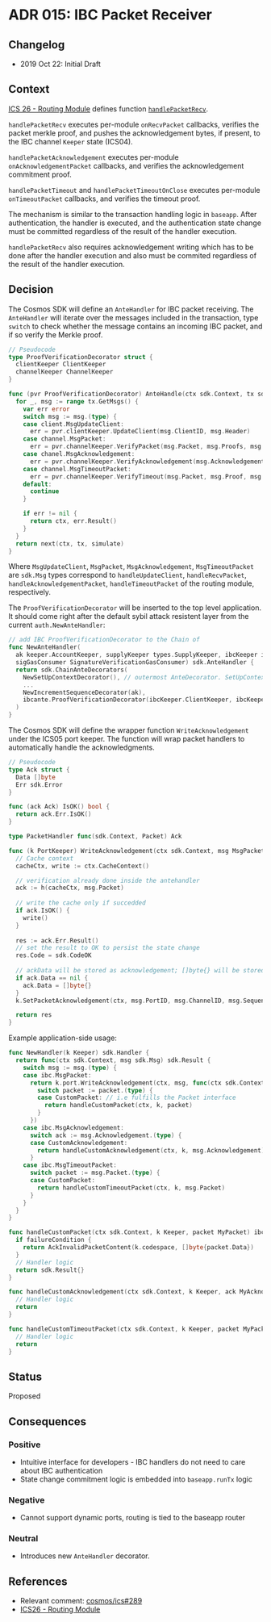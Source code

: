 # ADR 015: IBC Packet Receiver

## Changelog

- 2019 Oct 22: Initial Draft

## Context

[ICS 26 - Routing Module](https://github.com/cosmos/ics/tree/master/spec/ics-026-routing-module) defines function [`handlePacketRecv`](https://github.com/cosmos/ics/tree/master/spec/ics-026-routing-module#packet-relay).

`handlePacketRecv` executes per-module `onRecvPacket` callbacks, verifies the
packet merkle proof, and pushes the acknowledgement bytes, if present, to the IBC
channel `Keeper` state (ICS04).

`handlePacketAcknowledgement` executes per-module `onAcknowledgementPacket`
callbacks, and verifies the acknowledgement commitment proof.

`handlePacketTimeout` and `handlePacketTimeoutOnClose` executes per-module
`onTimeoutPacket` callbacks, and verifies the timeout proof.

The mechanism is similar to the transaction handling logic in `baseapp`. After
authentication, the handler is executed, and the authentication state change
must be committed regardless of the result of the handler execution.

`handlePacketRecv` also requires acknowledgement writing which has to be done
after the handler execution and also must be commited regardless of the result of
the handler execution.

## Decision

The Cosmos SDK will define an `AnteHandler` for IBC packet receiving. The
`AnteHandler` will iterate over the messages included in the transaction, type
`switch` to check whether the message contains an incoming IBC packet, and if so
verify the Merkle proof.

```go
// Pseudocode
type ProofVerificationDecorator struct {
  clientKeeper ClientKeeper
  channelKeeper ChannelKeeper
}

func (pvr ProofVerificationDecorator) AnteHandle(ctx sdk.Context, tx sdk.Tx, simulate bool, next sdk.AnteHandler) (sdk.Context, error) {
  for _, msg := range tx.GetMsgs() {
    var err error
    switch msg := msg.(type) {
    case client.MsgUpdateClient:
      err = pvr.clientKeeper.UpdateClient(msg.ClientID, msg.Header)
    case channel.MsgPacket:
      err = pvr.channelKeeper.VerifyPacket(msg.Packet, msg.Proofs, msg.ProofHeight)
    case chanel.MsgAcknowledgement:
      err = pvr.channelKeeper.VerifyAcknowledgement(msg.Acknowledgement, msg.Proof, msg.ProofHeight)
    case channel.MsgTimeoutPacket:
      err = pvr.channelKeeper.VerifyTimeout(msg.Packet, msg.Proof, msg.ProofHeight, msg.NextSequenceRecv)
    default:
      continue
    }

    if err != nil {
      return ctx, err.Result()
    }
  }
  return next(ctx, tx, simulate)
}
```

Where `MsgUpdateClient`, `MsgPacket`, `MsgAcknowledgement`, `MsgTimeoutPacket`
are `sdk.Msg` types correspond to `handleUpdateClient`, `handleRecvPacket`,
`handleAcknowledgementPacket`, `handleTimeoutPacket` of the routing module,
respectively.

The `ProofVerificationDecorator` will be inserted to the top level application.
It should come right after the default sybil attack resistent layer from the
current `auth.NewAnteHandler`:

```go
// add IBC ProofVerificationDecorator to the Chain of
func NewAnteHandler(
  ak keeper.AccountKeeper, supplyKeeper types.SupplyKeeper, ibcKeeper ibc.Keeper,
  sigGasConsumer SignatureVerificationGasConsumer) sdk.AnteHandler {
  return sdk.ChainAnteDecorators(
    NewSetUpContextDecorator(), // outermost AnteDecorator. SetUpContext must be called first
    ...
    NewIncrementSequenceDecorator(ak),
    ibcante.ProofVerificationDecorator(ibcKeeper.ClientKeeper, ibcKeeper.ChannelKeeper), // innermost AnteDecorator
  )
}
```

The Cosmos SDK will define the wrapper function `WriteAcknowledgement` under the
ICS05 port keeper. The function will wrap packet handlers to automatically handle
the acknowledgments.

```go
// Pseudocode
type Ack struct {
  Data []byte
  Err sdk.Error
}

func (ack Ack) IsOK() bool {
  return ack.Err.IsOK()
}

type PacketHandler func(sdk.Context, Packet) Ack

func (k PortKeeper) WriteAcknowledgement(ctx sdk.Context, msg MsgPacket, h PacketHandler) sdk.Result {
  // Cache context
  cacheCtx, write := ctx.CacheContext()

  // verification already done inside the antehandler
  ack := h(cacheCtx, msg.Packet)
  
  // write the cache only if succedded
  if ack.IsOK() {
    write()
  }
  
  res := ack.Err.Result()
  // set the result to OK to persist the state change
  res.Code = sdk.CodeOK
  
  // ackData will be stored as acknowledgement; []byte{} will be stored if not exists
  if ack.Data == nil {
    ack.Data = []byte{}
  }
  k.SetPacketAcknowledgement(ctx, msg.PortID, msg.ChannelID, msg.Sequence, ack.Data)

  return res
}
```

Example application-side usage:

```go
func NewHandler(k Keeper) sdk.Handler {
  return func(ctx sdk.Context, msg sdk.Msg) sdk.Result {
    switch msg := msg.(type) {
    case ibc.MsgPacket:
      return k.port.WriteAcknowledgement(ctx, msg, func(ctx sdk.Context, p ibc.Packet) ibc.Ack {
        switch packet := packet.(type) {
        case CustomPacket: // i.e fulfills the Packet interface
          return handleCustomPacket(ctx, k, packet)
        }
      })
    case ibc.MsgAcknowledgement:
      switch ack := msg.Acknowledgement.(type) {
      case CustomAcknowledgement:
        return handleCustomAcknowledgement(ctx, k, msg.Acknowledgement)
      }
    case ibc.MsgTimeoutPacket:
      switch packet := msg.Packet.(type) {
      case CustomPacket:
        return handleCustomTimeoutPacket(ctx, k, msg.Packet)
      }
    }
  }
}

func handleCustomPacket(ctx sdk.Context, k Keeper, packet MyPacket) ibc.Ack {
  if failureCondition {
    return AckInvalidPacketContent(k.codespace, []byte{packet.Data})
  }
  // Handler logic
  return sdk.Result{}
}

func handleCustomAcknowledgement(ctx sdk.Context, k Keeper, ack MyAcknowledgement) (res sdk.Result) {
  // Handler logic
  return
}

func handleCustomTimeoutPacket(ctx sdk.Context, k Keeper, packet MyPacket) (res sdk.Result) {
  // Handler logic
  return
}
```

## Status

Proposed

## Consequences

### Positive

- Intuitive interface for developers - IBC handlers do not need to care about IBC authentication
- State change commitment logic is embedded into `baseapp.runTx` logic

### Negative

- Cannot support dynamic ports, routing is tied to the baseapp router

### Neutral

- Introduces new `AnteHandler` decorator.

## References

- Relevant comment: [cosmos/ics#289](https://github.com/cosmos/ics/issues/289#issuecomment-544533583)
- [ICS26 - Routing Module](https://github.com/cosmos/ics/blob/master/spec/ics-026-routing-module)
